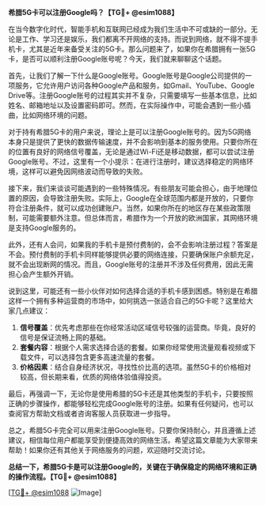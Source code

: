 **希腊5G卡可以注册Google吗？【TG💪+ @esim1088】**

在当今数字化时代，智能手机和互联网已经成为我们生活中不可或缺的一部分。无论是工作、学习还是娱乐，我们都离不开网络的支持。而说到网络，就不得不提手机卡，尤其是近年来备受关注的5G卡。那么问题来了，如果你在希腊拥有一张5G卡，是否可以顺利注册Google账号呢？今天，我们就来聊聊这个话题。

首先，让我们了解一下什么是Google账号。Google账号是Google公司提供的一项服务，它允许用户访问各种Google产品和服务，如Gmail、YouTube、Google Drive等。注册Google账号的过程其实并不复杂，只需要填写一些基本信息，比如姓名、邮箱地址以及设置密码即可。然而，在实际操作中，可能会遇到一些小插曲，比如网络环境的问题。

对于持有希腊5G卡的用户来说，理论上是可以注册Google账号的。因为5G网络本身只是提供了更快的数据传输速度，并不会影响到基本的服务使用。只要你所在的位置有良好的网络信号覆盖，无论是通过Wi-Fi还是移动数据，都可以尝试注册Google账号。不过，这里有一个小提示：在进行注册时，建议选择稳定的网络环境，这样可以避免因网络波动而导致的失败。

接下来，我们来谈谈可能遇到的一些特殊情况。有些朋友可能会担心，由于地理位置的原因，会导致注册失败。实际上，Google在全球范围内都是开放的，只要你符合注册条件，就可以成功创建账户。当然，如果你所在的地区存在某些政策限制，可能需要额外注意。但总体而言，希腊作为一个开放的欧洲国家，其网络环境是支持Google服务的。

此外，还有人会问，如果我的手机卡是预付费制的，会不会影响注册过程？答案是不会。预付费制的手机卡同样能够提供必要的网络连接，只要确保账户余额充足，就不会出现断网的情况。而且，Google账号的注册并不涉及任何费用，因此无需担心会产生额外开销。

说到这里，可能还有一些小伙伴对如何选择合适的手机卡感到困惑。特别是在希腊这样一个拥有多种运营商的市场中，如何挑选一张适合自己的5G卡呢？这里给大家几点建议：

1. **信号覆盖**：优先考虑那些在你经常活动区域信号较强的运营商。毕竟，良好的信号是保证流畅上网的基础。
2. **套餐内容**：根据个人需求选择合适的套餐。如果你经常使用流量观看视频或下载文件，可以选择包含更多高速流量的套餐。
3. **价格因素**：结合自身经济状况，寻找性价比高的选项。虽然5G卡的价格相对较高，但长期来看，优质的网络体验值得投资。

最后，再强调一下，无论你是使用希腊的5G卡还是其他类型的手机卡，只要按照正确的步骤操作，都能够轻松完成Google账号的注册。如果有任何疑问，也可以查阅官方帮助文档或者咨询客服人员获取进一步指导。

总之，希腊5G卡完全可以用来注册Google账号。只要你保持耐心，并且遵循上述建议，相信每位用户都能享受到便捷高效的网络生活。希望这篇文章能为大家带来帮助！如果你还有其他关于网络服务的问题，欢迎随时交流讨论。

**总结一下，希腊5G卡是可以注册Google的，关键在于确保稳定的网络环境和正确的操作流程。【TG💪+ @esim1088】**

[[TG💪+ @esim1088](https://t.me/s/esim1088) ![Image](https://i.postimg.cc/4NQfJmqS/Snipaste-2025-05-13-00-14-12.png)]